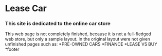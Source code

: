 # Lease Car
### This site is dedicated to the online car store
This web page is not completely finished, because it is not a full-fledged web store, but only a sample layout.
In the original layout were not given unfinished pages such as:
*PRE-OWNED CARS
*FINANCE
*LEASE VS BUY
*footer
